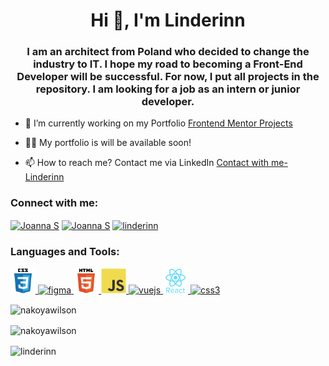 <h1 align="center">Hi 👋, I'm Linderinn </h1>
<h3 align="center">I am an architect from Poland who decided to change the industry to IT.
I hope my road to becoming a Front-End Developer will be successful. For now, I put all projects in the repository. 
I am looking for a job as an intern or junior developer.</h3>

- 📢 I’m currently working on my Portfolio [Frontend Mentor Projects](https://www.frontendmentor.io/profile/linderinn)

- 👨‍💻 My portfolio is will be available soon! 

- 📫 How to reach me? Contact me via LinkedIn [Contact with me- Linderinn](https://www.linkedin.com/in/joanna-sibrecht/)

<h3 align="left">Connect with me:</h3>
<p align="left">
<a href="https://www.linkedin.com/in/joanna-sibrecht/" target="blank"><img align="center" src="https://raw.githubusercontent.com/rahuldkjain/github-profile-readme-generator/master/src/images/icons/Social/twitter.svg" alt="Joanna S" height="30" width="40" /></a>
<a href="https://www.linkedin.com/in/joanna-sibrecht/" target="blank"><img align="center" src="https://raw.githubusercontent.com/rahuldkjain/github-profile-readme-generator/master/src/images/icons/Social/linked-in-alt.svg" alt="Joanna S" height="30" width="40" /></a>
<a href="https://www.leetcode.com/linderinn" target="blank"><img align="center" src="https://raw.githubusercontent.com/rahuldkjain/github-profile-readme-generator/master/src/images/icons/Social/leet-code.svg" alt="linderinn" height="30" width="40" /></a>
</p>

<h3 align="left">Languages and Tools:</h3>
<p align="left"> <a href="https://www.w3schools.com/css/" target="_blank" rel="noreferrer"> <img src="https://raw.githubusercontent.com/devicons/devicon/master/icons/css3/css3-original-wordmark.svg" alt="css3" width="40" height="40"/> </a>  <a href="https://www.figma.com/" target="_blank" rel="noreferrer"> <img src="https://www.vectorlogo.zone/logos/figma/figma-icon.svg" alt="figma" width="40" height="40"/> </a> <a href="https://www.w3.org/html/" target="_blank" rel="noreferrer"> <img src="https://raw.githubusercontent.com/devicons/devicon/master/icons/html5/html5-original-wordmark.svg" alt="html5" width="40" height="40"/> </a> <a href="https://developer.mozilla.org/en-US/docs/Web/JavaScript" target="_blank" rel="noreferrer"> <img src="https://raw.githubusercontent.com/devicons/devicon/master/icons/javascript/javascript-original.svg" alt="javascript" width="40" height="40"/> </a> <a href="https://vuejs.org/" target="_blank" rel="noreferrer"> <img src="https://camo.githubusercontent.com/c8f91d18976e27123643a926a2588b8d931a0292fd0b6532c3155379e8591629/68747470733a2f2f7675656a732e6f72672f696d616765732f6c6f676f2e706e67" alt="vuejs" width="40" height="40"/> </a> <a href="https://reactjs.org/" target="_blank" rel="noreferrer"> <img src="https://raw.githubusercontent.com/devicons/devicon/master/icons/react/react-original-wordmark.svg" alt="react" width="40" height="40"/> </a> <a href="https://www.python.org/" target="_blank" rel="noreferrer"> <img src="https://www.python.org/static/img/python-logo@2x.png" alt="css3" height="40"/> </a> </p>

<p><img align="center" src="https://github-readme-stats.vercel.app/api/top-langs?username=linderinn&show_icons=true&locale=en&layout=compact" alt="nakoyawilson" /></p>

<p><img align="center" src="https://github-readme-stats.vercel.app/api?username=linderinn&show_icons=true&locale=en" alt="nakoyawilson" /></p>

<p><img align="center" src="https://github-readme-streak-stats.herokuapp.com/?user=linderinn&" alt="linderinn" /></p>
